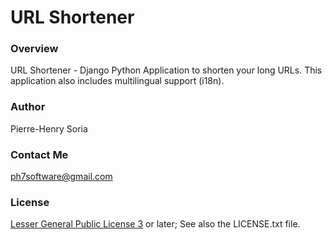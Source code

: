 URL Shortener
================

### Overview

URL Shortener - Django Python Application to shorten your long URLs.
This application also includes multilingual support (i18n).


### Author
Pierre-Henry Soria


### Contact Me
ph7software@gmail.com


### License
[Lesser General Public License 3](http://www.gnu.org/licenses/lgpl.html) or later; See also the LICENSE.txt file.
